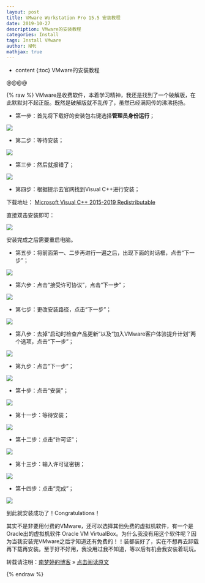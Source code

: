 ```yaml
---
layout: post
title: VMware Workstation Pro 15.5 安装教程  
date: 2019-10-27
description: VMware的安装教程  
categories: Install
tags: Install VMware
author: NMt
mathjax: true
---
```


* content
{:toc}
VMware的安装教程

@@@@


{% raw %}
VMware是收费软件，本着学习精神，我还是找到了一个破解版，在此默默对不起正版。既然是破解版就不乱传了，虽然已经满网传的沸沸扬扬。  

* 第一步：首先将下载好的安装包右键选择**管理员身份运行**；  

![][pt_01]  

* 第二步：等待安装；  

![][pt_02]  

* 第三步：然后就报错了；  

![][pt_03]

* 第四步：根据提示去官网找到Visual C++进行安装；  

下载地址： [Microsoft Visual C++ 2015-2019 Redistributable][li_01]  

直接双击安装即可：  

![][pt_04]

安装完成之后需要重启电脑。  

* 第五步：将前面第一、二步再进行一遍之后，出现下面的对话框，点击“下一步”；  

![][pt_05]  

* 第六步：点击“接受许可协议”，点击“下一步”；  

![][pt_06]  

* 第七步：更改安装路径，点击“下一步”；  

![][pt_07]  

* 第八步：去掉“启动时检查产品更新”以及“加入VMware客户体验提升计划”两个选项，点击“下一步”；  

![][pt_08]  

* 第九步：点击“下一步”；  

![][pt_09]  

* 第十步：点击“安装”；  

![][pt_10]  

* 第十一步：等待安装；  

![][pt_11]  

* 第十二步：点击“许可证”；  

![][pt_12]  

* 第十三步：输入许可证密钥；  

![][pt_13]  

* 第十四步：点击“完成”；  

![][pt_14]  

到此就安装成功了！Congratulations！  

其实不是非要用付费的VMware，还可以选择其他免费的虚拟机软件，有一个是Oracle出的虚拟机软件 Oracle VM VirtualBox。为什么我没有用这个软件呢？因为当我安装完VMware之后才知道还有免费的！！装都装好了，实在不想再去卸载再下载再安装。至于好不好用，我没用过我不知道，等以后有机会我安装着玩玩。  


转载请注明：[南梦婷的博客](https://norah2.github.io) » [点击阅读原文](https://norah2.github.io/2019/10/VMware_install/)   

<!--以下是本文用到的链接-->  

[pt_01]: /images/posts/43_VMware_install/01.png
[pt_02]: /images/posts/43_VMware_install/02.png
[pt_03]: /images/posts/43_VMware_install/03.png
[pt_04]: /images/posts/43_VMware_install/04.png
[pt_05]: /images/posts/43_VMware_install/05.png
[pt_06]: /images/posts/43_VMware_install/06.png
[pt_07]: /images/posts/43_VMware_install/07.png
[pt_08]: /images/posts/43_VMware_install/08.png
[pt_09]: /images/posts/43_VMware_install/09.png
[pt_10]: /images/posts/43_VMware_install/10.png
[pt_11]: /images/posts/43_VMware_install/11.png
[pt_12]: /images/posts/43_VMware_install/12.png
[pt_13]: /images/posts/43_VMware_install/13.png
[pt_14]: /images/posts/43_VMware_install/14.png
[li_01]: https://support.microsoft.com/en-us/help/2977003/the-latest-supported-visual-c-downloads


{% endraw %}